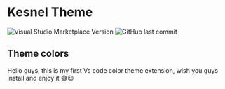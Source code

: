 # Kesnel Theme
![Visual Studio Marketplace Version](https://img.shields.io/visual-studio-marketplace/v/kesnelSamuel.vsc-theme)
![GitHub last commit](https://img.shields.io/github/last-commit/kesnel/kesnel-theme)

## Theme colors

Hello guys, this is my first Vs code color theme extension, wish you guys install and enjoy it 😅😉
